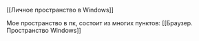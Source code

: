[[Личное пространство в Windows]]


Мое пространство в пк, состоит из многих пунктов:
[[Браузер. Пространство Windows]]